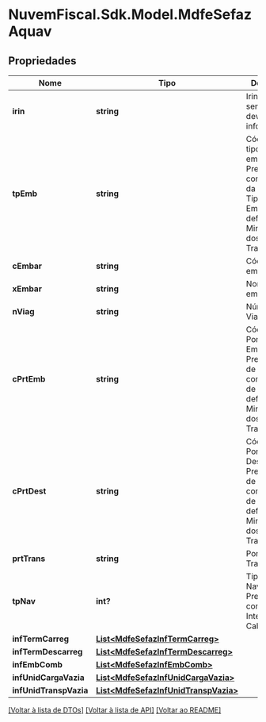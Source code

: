 # NuvemFiscal.Sdk.Model.MdfeSefazAquav

## Propriedades

Nome | Tipo | Descrição | Comentários
------------ | ------------- | ------------- | -------------
**irin** | **string** | Irin do navio sempre deverá ser informado. | 
**tpEmb** | **string** | Código do tipo de embarcação.  Preencher com código da Tabela de Tipo de Embarcação definida no Ministério dos Transportes. | 
**cEmbar** | **string** | Código da embarcação. | 
**xEmbar** | **string** | Nome da embarcação. | 
**nViag** | **string** | Número da Viagem. | 
**cPrtEmb** | **string** | Código do Porto de Embarque.  Preencher de acordo com Tabela de Portos definida no Ministério dos Transportes. | 
**cPrtDest** | **string** | Código do Porto de Destino.  Preencher de acordo com Tabela de Portos definida no Ministério dos Transportes. | 
**prtTrans** | **string** | Porto de Transbordo. | [optional] 
**tpNav** | **int?** | Tipo de Navegação.  Preencher com:  * 0 - Interior  * 1 - Cabotagem | [optional] 
**infTermCarreg** | [**List&lt;MdfeSefazInfTermCarreg&gt;**](MdfeSefazInfTermCarreg.md) |  | [optional] 
**infTermDescarreg** | [**List&lt;MdfeSefazInfTermDescarreg&gt;**](MdfeSefazInfTermDescarreg.md) |  | [optional] 
**infEmbComb** | [**List&lt;MdfeSefazInfEmbComb&gt;**](MdfeSefazInfEmbComb.md) |  | [optional] 
**infUnidCargaVazia** | [**List&lt;MdfeSefazInfUnidCargaVazia&gt;**](MdfeSefazInfUnidCargaVazia.md) |  | [optional] 
**infUnidTranspVazia** | [**List&lt;MdfeSefazInfUnidTranspVazia&gt;**](MdfeSefazInfUnidTranspVazia.md) |  | [optional] 

[[Voltar à lista de DTOs]](../README.md#documentation-for-models) [[Voltar à lista de API]](../README.md#documentation-for-api-endpoints) [[Voltar ao README]](../README.md)

